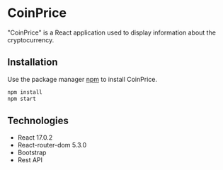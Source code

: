 # CoinPrice

"CoinPrice" is a React application used to display information about the cryptocurrency.

## Installation

Use the package manager [npm](https://nodejs.org/en/) to install CoinPrice.

```bash
npm install
npm start
```

## Technologies

- React 17.0.2
- React-router-dom 5.3.0
- Bootstrap
- Rest API

